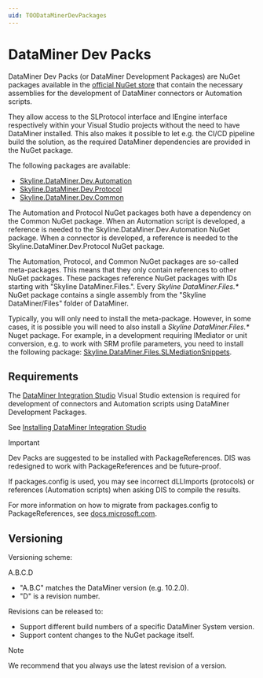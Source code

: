 ```yaml
---
uid: TOODataMinerDevPackages
---
```


# DataMiner Dev Packs

DataMiner Dev Packs (or DataMiner Development Packages) are NuGet packages available in the [official NuGet store](https://www.nuget.org/) that contain the necessary assemblies for the development of DataMiner connectors or Automation scripts.

They allow access to the SLProtocol interface and IEngine interface respectively within your Visual Studio projects without the need to have DataMiner installed. This also makes it possible to let e.g. the CI/CD pipeline build the solution, as the required DataMiner dependencies are provided in the NuGet package.

The following packages are available:

- [Skyline.DataMiner.Dev.Automation](https://www.nuget.org/packages/Skyline.DataMiner.Dev.Automation)
- [Skyline.DataMiner.Dev.Protocol](https://www.nuget.org/packages/Skyline.DataMiner.Dev.Protocol)
- [Skyline.DataMiner.Dev.Common](https://www.nuget.org/packages/Skyline.DataMiner.Dev.Common)

The Automation and Protocol NuGet packages both have a dependency on the Common NuGet package. When an Automation script is developed, a reference is needed to the Skyline.DataMiner.Dev.Automation NuGet package. When a connector is developed, a reference is needed to the Skyline.DataMiner.Dev.Protocol NuGet package.

The Automation, Protocol, and Common NuGet packages are so-called meta-packages. This means that they only contain references to other NuGet packages. These packages reference NuGet packages with IDs starting with "Skyline DataMiner.Files.". Every *Skyline DataMiner.Files.\** NuGet package contains a single assembly from the "Skyline DataMiner/Files" folder of DataMiner.

Typically, you will only need to install the meta-package. However, in some cases, it is possible you will need to also install a *Skyline DataMiner.Files.\** Nuget package. For example, in a development requiring IMediator or unit conversion, e.g. to work with SRM profile parameters, you need to install the following package: [Skyline.DataMiner.Files.SLMediationSnippets](https://www.nuget.org/packages/Skyline.DataMiner.Files.SLMediationSnippets).

## Requirements

The [DataMiner Integration Studio](xref:DIS) Visual Studio extension is required for development of connectors and Automation scripts using DataMiner Development Packages.

See [Installing DataMiner Integration Studio](xref:Installing_and_configuring_the_software)

> [!IMPORTANT]
> Dev Packs are suggested to be installed with PackageReferences. DIS was redesigned to work with PackageReferences and be future-proof.
>
> If packages.config is used, you may see incorrect dLLImports (protocols) or references (Automation scripts) when asking DIS to compile the results.
>
> For more information on how to migrate from packages.config to PackageReferences, see [docs.microsoft.com](https://docs.microsoft.com/en-us/nuget/consume-packages/migrate-packages-config-to-package-reference).

## Versioning

Versioning scheme:

A.B.C.D

- "A.B.C" matches the DataMiner version (e.g. 10.2.0).
- "D" is a revision number.

Revisions can be released to:

- Support different build numbers of a specific DataMiner System version.
- Support content changes to the NuGet package itself.

> [!NOTE]
> We recommend that you always use the latest revision of a version.
